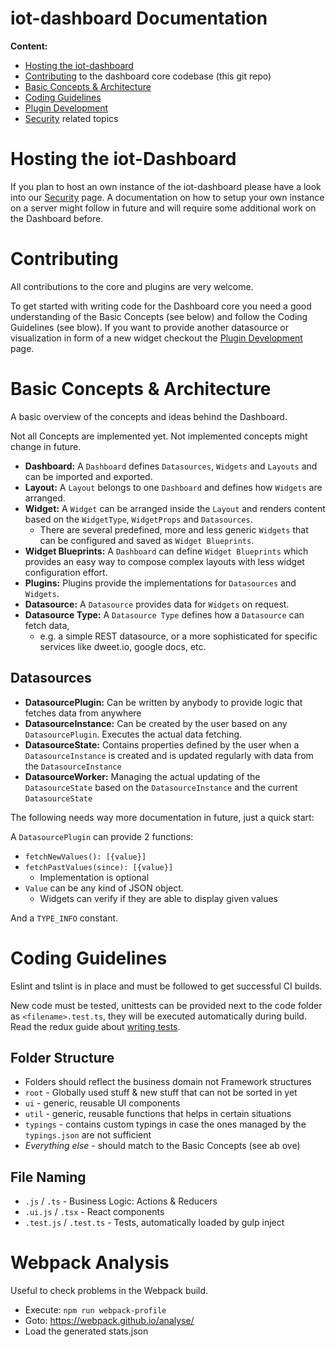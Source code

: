 # iot-dashboard Documentation

**Content:**

* [Hosting the iot-dashboard](#hosting-the-iot-dashboard)
* [Contributing](#Contributing) to the dashboard core codebase (this git repo)
* [Basic Concepts & Architecture](#basic-concepts-&-architecture)
* [Coding Guidelines](#coding-guidelines)
* [Plugin Development](pluginDevelopment.md)
* [Security](security.md) related topics

# Hosting the iot-Dashboard
If you plan to host an own instance of the iot-dashboard please have a look into our [Security](Security) page. A documentation on how to setup your own instance on a server might follow in future and will require some additional work on the Dashboard before.

# Contributing
All contributions to the core and plugins are very welcome.

To get started with writing code for the Dashboard core you need a good understanding of the Basic Concepts (see below) and follow the Coding Guidelines (see blow).
If you want to provide another datasource or visualization in form of a new widget checkout the [Plugin Development](pluginDevelopment.md) page.

# Basic Concepts & Architecture
A basic overview of the concepts and ideas behind the Dashboard.

Not all Concepts are implemented yet. Not implemented concepts might change in future.

* **Dashboard:** A `Dashboard` defines `Datasources`, `Widgets` and `Layouts` and can be imported and exported.
* **Layout:** A `Layout` belongs to one `Dashboard` and defines how `Widgets` are arranged.
* **Widget:** A `Widget` can be arranged inside the `Layout` and renders content based on the `WidgetType`, `WidgetProps` and `Datasources`.
    * There are several predefined, more and less generic `Widgets` that can be configured and saved as `Widget Blueprints`.
* **Widget Blueprints:** A `Dashboard` can define `Widget Blueprints` which provides an easy way to compose complex layouts with less widget configuration effort.
* **Plugins:** Plugins provide the implementations for `Datasources` and `Widgets`.
* **Datasource:** A `Datasource` provides data for `Widgets` on request.
* **Datasource Type:** A `Datasource Type` defines how a `Datasource` can fetch data,
    * e.g. a simple REST datasource, or a more sophisticated for specific services like dweet.io, google docs, etc.

## Datasources

* **DatasourcePlugin:** Can be written by anybody to provide logic that fetches data from anywhere
* **DatasourceInstance:** Can be created by the user based on any `DatasourcePlugin`. Executes the actual data fetching.
* **DatasourceState:** Contains properties defined by the user when a `DatasourceInstance` is created
 and is updated regularly with data from the `DatasourceInstance`
* **DatasourceWorker:** Managing the actual updating of the `DatasourceState` based on the `DatasourceInstance` and the current `DatasourceState`

The following needs way more documentation in future, just a quick start:

A `DatasourcePlugin` can provide 2 functions:
* `fetchNewValues(): [{value}]`
* `fetchPastValues(since): [{value}]`
  * Implementation is optional
* `Value` can be any kind of JSON object.
    * Widgets can verify if they are able to display given values

And a `TYPE_INFO` constant.

# Coding Guidelines

Eslint and tslint is in place and must be followed to get successful CI builds.

New code must be tested, unittests can be provided next to the code folder as `<filename>.test.ts`, they will be executed automatically during build.
Read the redux guide about [writing tests](http://redux.js.org/docs/recipes/WritingTests.html).


## Folder Structure

* Folders should reflect the business domain not Framework structures
* `root` - Globally used stuff & new stuff that can not be sorted in yet
* `ui` - generic, reusable UI components
* `util` - generic, reusable functions that helps in certain situations
* `typings` - contains custom typings in case the ones managed by the `typings.json` are not sufficient
* *Everything else* - should match to the Basic Concepts (see ab ove)

## File Naming

* `.js` / `.ts` - Business Logic: Actions & Reducers
* `.ui.js` / `.tsx` - React components
* `.test.js` / `.test.ts` - Tests, automatically loaded by gulp inject

# Webpack Analysis

Useful to check problems in the Webpack build.

- Execute: `npm run webpack-profile`
- Goto: https://webpack.github.io/analyse/
- Load the generated stats.json